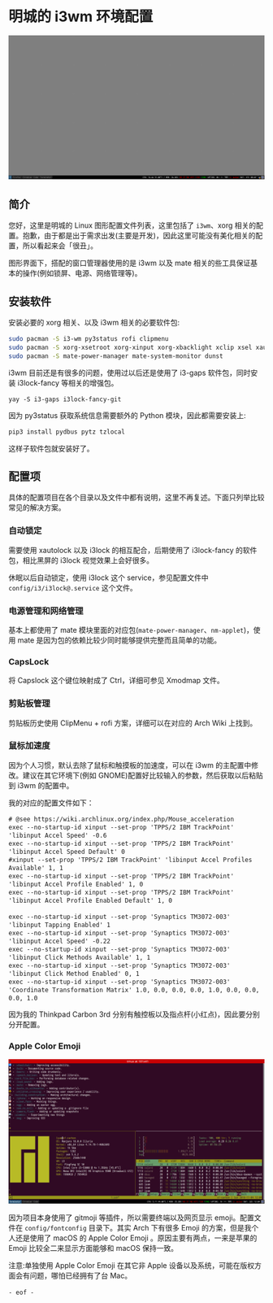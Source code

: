 # 明城的 i3wm 环境配置

![Screenshot](screenshots/main.png)

## 简介

您好，这里是明城的 Linux 图形配置文件列表，这里包括了 `i3wm`、xorg 相关的配置。抱歉，由于都是出于需求出发(主要是开发)，因此这里可能没有美化相关的配置，所以看起来会「很丑」。

图形界面下，搭配的窗口管理器使用的是 i3wm 以及 mate 相关的些工具保证基本的操作(例如锁屏、电源、网络管理等)。


## 安装软件

安装必要的 xorg 相关、以及 i3wm 相关的必要软件包:

```bash
sudo pacman -S i3-wm py3status rofi clipmenu
sudo pacman -S xorg-xsetroot xorg-xinput xorg-xbacklight xclip xsel xautolock
sudo pacman -S mate-power-manager mate-system-monitor dunst
```

i3wm 目前还是有很多的问题，使用过以后还是使用了 i3-gaps 软件包，同时安装 i3lock-fancy 等相关的增强包。

```
yay -S i3-gaps i3lock-fancy-git
```

因为 py3status 获取系统信息需要额外的 Python 模块，因此都需要安装上:

```bash
pip3 install pydbus pytz tzlocal
```

这样子软件包就安装好了。


## 配置项

具体的配置项目在各个目录以及文件中都有说明，这里不再复述。下面只列举比较常见的解决方案。

### 自动锁定

需要使用 xautolock 以及 i3lock 的相互配合，后期使用了 i3lock-fancy 的软件包，相比黑屏的 i3lock 视觉效果上会好很多。

休眠以后自动锁定，使用 i3lock 这个 service，参见配置文件中 `config/i3/i3lock@.service` 这个文件。

### 电源管理和网络管理

基本上都使用了 mate 模块里面的对应包(`mate-power-manager`、`nm-applet`)，使用 mate 是因为包的依赖比较少同时能够提供完整而且简单的功能。

### CapsLock

将 Capslock 这个键位映射成了 Ctrl，详细可参见 Xmodmap 文件。

### 剪贴板管理

剪贴板历史使用 ClipMenu + rofi 方案，详细可以在对应的 Arch Wiki 上找到。

### 鼠标加速度

因为个人习惯，默认去除了鼠标和触摸板的加速度，可以在 i3wm 的主配置中修改。建议在其它环境下(例如 GNOME)配置好比较输入的参数，然后获取以后粘贴到 i3wm 的配置中。

我的对应的配置文件如下：

```
# @see https://wiki.archlinux.org/index.php/Mouse_acceleration
exec --no-startup-id xinput --set-prop 'TPPS/2 IBM TrackPoint' 'libinput Accel Speed' -0.6
exec --no-startup-id xinput --set-prop 'TPPS/2 IBM TrackPoint' 'libinput Accel Speed Default' 0
#xinput --set-prop 'TPPS/2 IBM TrackPoint' 'libinput Accel Profiles Available' 1, 1
exec --no-startup-id xinput --set-prop 'TPPS/2 IBM TrackPoint' 'libinput Accel Profile Enabled' 1, 0
exec --no-startup-id xinput --set-prop 'TPPS/2 IBM TrackPoint' 'libinput Accel Profile Enabled Default' 1, 0

exec --no-startup-id xinput --set-prop 'Synaptics TM3072-003' 'libinput Tapping Enabled' 1
exec --no-startup-id xinput --set-prop 'Synaptics TM3072-003' 'libinput Accel Speed' -0.22
exec --no-startup-id xinput --set-prop 'Synaptics TM3072-003' 'libinput Click Methods Available' 1, 1
exec --no-startup-id xinput --set-prop 'Synaptics TM3072-003' 'libinput Click Method Enabled' 0, 1
exec --no-startup-id xinput --set-prop 'Synaptics TM3072-003' 'Coordinate Transformation Matrix' 1.0, 0.0, 0.0, 0.0, 1.0, 0.0, 0.0, 0.0, 1.0
```

因为我的 Thinkpad Carbon 3rd 分别有触控板以及指点杆(小红点)，因此要分别分开配置。

### Apple Color Emoji

![Screenshot](screenshots/emoji.png)

因为项目本身使用了 gitmoji 等插件，所以需要终端以及网页显示 emoji。配置文件在 `config/fontconfig` 目录下。其实 Arch 下有很多 Emoji 的方案，但是我个人还是使用了 macOS 的 Apple Color Emoji 。原因主要有两点，一来是苹果的 Emoji 比较全二来显示方面能够和 macOS 保持一致。

注意:单独使用 Apple Color Emoji 在其它非 Apple 设备以及系统，可能在版权方面会有问题，哪怕已经拥有了台 Mac。

`- eof -`
